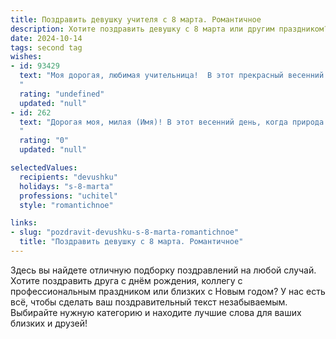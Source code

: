 ```yaml
---
title: Поздравить девушку учителя с 8 марта. Романтичное
description: Хотите поздравить девушку с 8 марта или другим праздником? Наш ИИ создаст незабываемое поздравление, а вы обязательно выделитесь среди других.  
date: 2024-10-14
tags: second tag
wishes:
- id: 93429
  text: "Моя дорогая, любимая учительница!  В этот прекрасный весенний день, 8 Марта, я хочу выразить тебе свою безграничную любовь и восхищение. Твоя теплота, забота и  мудрость светят ярче солнца, а твой талант вдохновляет и преображает мир. Пусть эта весна принесёт тебе  радость, счастье и исполнение всех желаний.  Целую тебя нежно и крепко обнимаю!
  "
  rating: "undefined"
  updated: "null"
- id: 262
  text: "Дорогая моя, милая (Имя)! В этот весенний день, когда природа пробуждается ото сна, а воздух наполнен ароматами первых цветов, позволь поздравить тебя с праздником 8 марта! Ты, словно добрая волшебница, открываешь своим ученикам удивительный мир знаний, сеешь в их сердцах семена добра и мудрости. Твоя красота, ум и душевное тепло делают этот мир светлее. Желаю тебе, моя прекрасная, чтобы твоя жизнь была наполнена счастьем, любовью и вдохновением!
  "
  rating: "0"
  updated: "null"

selectedValues:
  recipients: "devushku"
  holidays: "s-8-marta"
  professions: "uchitel"
  style: "romantichnoe"

links:
- slug: "pozdravit-devushku-s-8-marta-romantichnoe"
  title: "Поздравить девушку с 8 марта. Романтичное"
---
```


Здесь вы найдете отличную подборку поздравлений на любой случай. 
Хотите поздравить друга с днём рождения, коллегу с профессиональным праздником или близких с Новым годом? У нас есть всё, чтобы сделать ваш поздравительный текст незабываемым. Выбирайте нужную категорию и находите лучшие слова для ваших близких и друзей!
